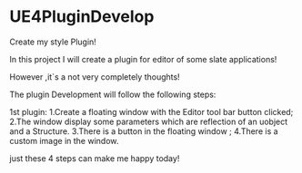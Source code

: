 # UE4PluginDevelop
Create my style Plugin!

In this project I will create a plugin for editor of some slate applications!

However ,it`s a not very completely thoughts!

The plugin Development will follow the following steps:

1st plugin:
1.Create a floating window with the Editor tool bar button clicked;
2.The window display some parameters which are reflection of an uobject and a Structure.
3.There is a button in the floating window ;
4.There is a custom image in the window.

just these 4 steps can make me happy today!
